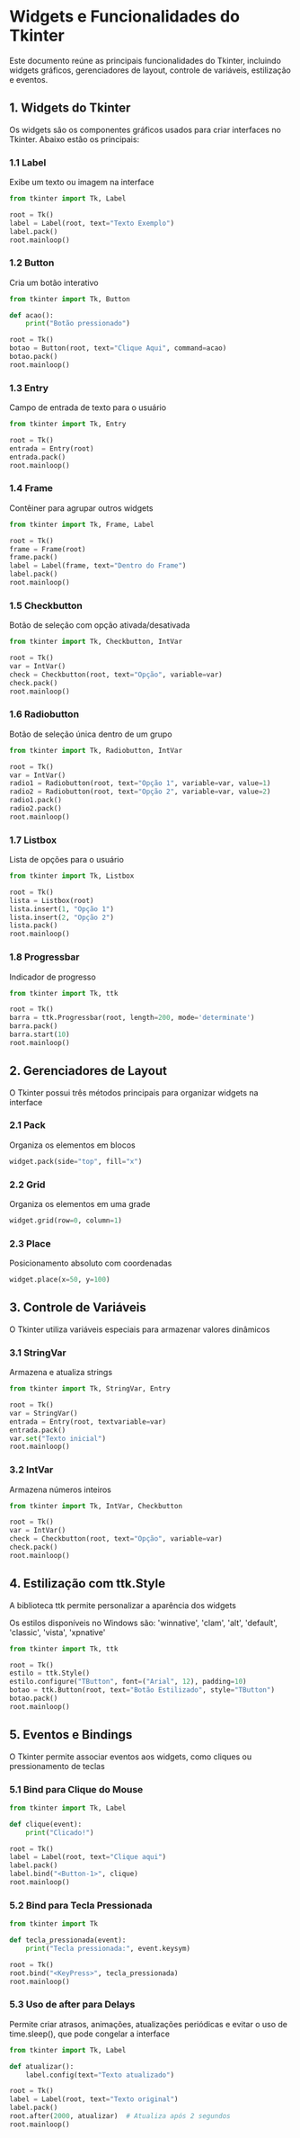 # Widgets e Funcionalidades do Tkinter

Este documento reúne as principais funcionalidades do Tkinter, incluindo widgets gráficos, gerenciadores de layout, controle de variáveis, estilização e eventos.

## 1. Widgets do Tkinter
Os widgets são os componentes gráficos usados para criar interfaces no Tkinter. Abaixo estão os principais:

### 1.1 Label
Exibe um texto ou imagem na interface
```python
from tkinter import Tk, Label

root = Tk()
label = Label(root, text="Texto Exemplo")
label.pack()
root.mainloop()
```

### 1.2 Button
Cria um botão interativo
```python
from tkinter import Tk, Button

def acao():
    print("Botão pressionado")

root = Tk()
botao = Button(root, text="Clique Aqui", command=acao)
botao.pack()
root.mainloop()
```

### 1.3 Entry
Campo de entrada de texto para o usuário
```python
from tkinter import Tk, Entry

root = Tk()
entrada = Entry(root)
entrada.pack()
root.mainloop()
```

### 1.4 Frame
Contêiner para agrupar outros widgets
```python
from tkinter import Tk, Frame, Label

root = Tk()
frame = Frame(root)
frame.pack()
label = Label(frame, text="Dentro do Frame")
label.pack()
root.mainloop()
```

### 1.5 Checkbutton
Botão de seleção com opção ativada/desativada
```python
from tkinter import Tk, Checkbutton, IntVar

root = Tk()
var = IntVar()
check = Checkbutton(root, text="Opção", variable=var)
check.pack()
root.mainloop()
```

### 1.6 Radiobutton
Botão de seleção única dentro de um grupo
```python
from tkinter import Tk, Radiobutton, IntVar

root = Tk()
var = IntVar()
radio1 = Radiobutton(root, text="Opção 1", variable=var, value=1)
radio2 = Radiobutton(root, text="Opção 2", variable=var, value=2)
radio1.pack()
radio2.pack()
root.mainloop()
```

### 1.7 Listbox
Lista de opções para o usuário
```python
from tkinter import Tk, Listbox

root = Tk()
lista = Listbox(root)
lista.insert(1, "Opção 1")
lista.insert(2, "Opção 2")
lista.pack()
root.mainloop()
```

### 1.8 Progressbar
Indicador de progresso
```python
from tkinter import Tk, ttk

root = Tk()
barra = ttk.Progressbar(root, length=200, mode='determinate')
barra.pack()
barra.start(10)
root.mainloop()
```

## 2. Gerenciadores de Layout
O Tkinter possui três métodos principais para organizar widgets na interface

### 2.1 Pack
Organiza os elementos em blocos
```python
widget.pack(side="top", fill="x")
```

### 2.2 Grid
Organiza os elementos em uma grade
```python
widget.grid(row=0, column=1)
```

### 2.3 Place
Posicionamento absoluto com coordenadas
```python
widget.place(x=50, y=100)
```

## 3. Controle de Variáveis
O Tkinter utiliza variáveis especiais para armazenar valores dinâmicos

### 3.1 StringVar
Armazena e atualiza strings
```python
from tkinter import Tk, StringVar, Entry

root = Tk()
var = StringVar()
entrada = Entry(root, textvariable=var)
entrada.pack()
var.set("Texto inicial")
root.mainloop()
```

### 3.2 IntVar
Armazena números inteiros
```python
from tkinter import Tk, IntVar, Checkbutton

root = Tk()
var = IntVar()
check = Checkbutton(root, text="Opção", variable=var)
check.pack()
root.mainloop()
```

## 4. Estilização com ttk.Style
A biblioteca ttk permite personalizar a aparência dos widgets

Os estilos disponíveis no Windows são: 'winnative', 'clam', 'alt', 'default', 'classic', 'vista', 'xpnative'

```python
from tkinter import Tk, ttk

root = Tk()
estilo = ttk.Style()
estilo.configure("TButton", font=("Arial", 12), padding=10)
botao = ttk.Button(root, text="Botão Estilizado", style="TButton")
botao.pack()
root.mainloop()
```

## 5. Eventos e Bindings
O Tkinter permite associar eventos aos widgets, como cliques ou pressionamento de teclas

### 5.1 Bind para Clique do Mouse
```python
from tkinter import Tk, Label

def clique(event):
    print("Clicado!")

root = Tk()
label = Label(root, text="Clique aqui")
label.pack()
label.bind("<Button-1>", clique)
root.mainloop()
```

### 5.2 Bind para Tecla Pressionada
```python
from tkinter import Tk

def tecla_pressionada(event):
    print("Tecla pressionada:", event.keysym)

root = Tk()
root.bind("<KeyPress>", tecla_pressionada)
root.mainloop()
```

### 5.3 Uso de after para Delays
Permite criar atrasos, animações, atualizações periódicas e evitar o uso de time.sleep(), que pode congelar a interface
```python
from tkinter import Tk, Label

def atualizar():
    label.config(text="Texto atualizado")

root = Tk()
label = Label(root, text="Texto original")
label.pack()
root.after(2000, atualizar)  # Atualiza após 2 segundos
root.mainloop()
```
